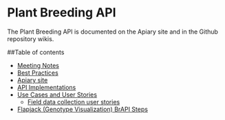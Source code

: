 Plant Breeding API
==================

The Plant Breeding API is documented on the Apiary site and in the Github repository wikis. 

##Table of contents
* [Meeting Notes](https://github.com/plantbreeding/documentation/wiki/Meeting-notes)
* [Best Practices](https://github.com/plantbreeding/documentation/wiki/Best-Practices-and-Conventions)
* [Apiary site](http://docs.brapi.apiary.io)
* [API Implementations](https://github.com/plantbreeding/field-data-collection/wiki/API-Implementations)
* [Use Cases and User Stories](https://github.com/plantbreeding/documentation/wiki/Use-Cases-and-User-Stories)
  * [Field data collection user stories](https://github.com/plantbreeding/Documentation/wiki/Field-Data-Collection-Use-Cases)
* [Flapjack (Genotype Visualization) BrAPI Steps](https://github.com/plantbreeding/documentation/wiki/Flapjack-(Genotype-Visualization)-BrAPI-Steps)
